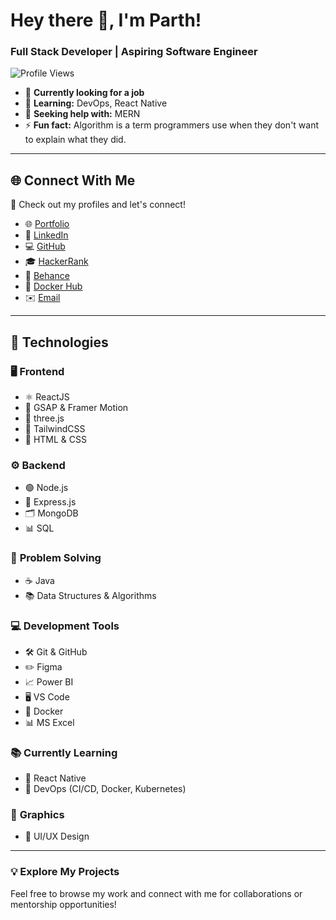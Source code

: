 # Hey there 👋, I'm Parth!  
### Full Stack Developer | Aspiring Software Engineer  

![Profile Views](https://komarev.com/ghpvc/?username=dev-Parth23&color=blue)  

- 🔭 **Currently looking for a job**  
- 📝 **Learning:** DevOps, React Native  
- 🤔 **Seeking help with:** MERN  
- ⚡ **Fun fact:** Algorithm is a term programmers use when they don't want to explain what they did.  

---

## 🌐 **Connect With Me**  

📢 Check out my profiles and let's connect!  

- 🌐 [Portfolio](https://portfolio-six-ashy-50.vercel.app/)  
- 💼 [LinkedIn](https://www.linkedin.com/in/dev-parth23)  
- 💻 [GitHub](https://github.com/dev-Parth23)  
- 🎓 [HackerRank](https://www.hackerrank.com/profile/PARTH_SINGHALcs)  
- 🎨 [Behance](https://www.behance.net/dev_Parth23)  
- 🐳 [Docker Hub](https://hub.docker.com/u/sparth23)  
- ✉️ [Email](mailto:parthsinghal23.cs@gmail.com)  

---

## 🚀 **Technologies**  

### 🖥️ **Frontend**  
- ⚛️ ReactJS  
- 🎯 GSAP & Framer Motion  
- 🎥 three.js  
- 🎨 TailwindCSS  
- 📄 HTML & CSS  

### ⚙️ **Backend**  
- 🟢 Node.js  
- 🚀 Express.js  
- 🗂️ MongoDB  
- 📊 SQL  

### 🧩 **Problem Solving**  
- ☕ Java  
- 📚 Data Structures & Algorithms  

### 💻 **Development Tools**  
- 🛠️ Git & GitHub  
- ✏️ Figma  
- 📈 Power BI  
- 🖥️ VS Code  
- 🐳 Docker  
- 📊 MS Excel  

### 📚 **Currently Learning**  
- 📱 React Native  
- 🔧 DevOps (CI/CD, Docker, Kubernetes)  

### 🎨 **Graphics**  
- 🎨 UI/UX Design  

---

### 💡 **Explore My Projects**  
Feel free to browse my work and connect with me for collaborations or mentorship opportunities!  

